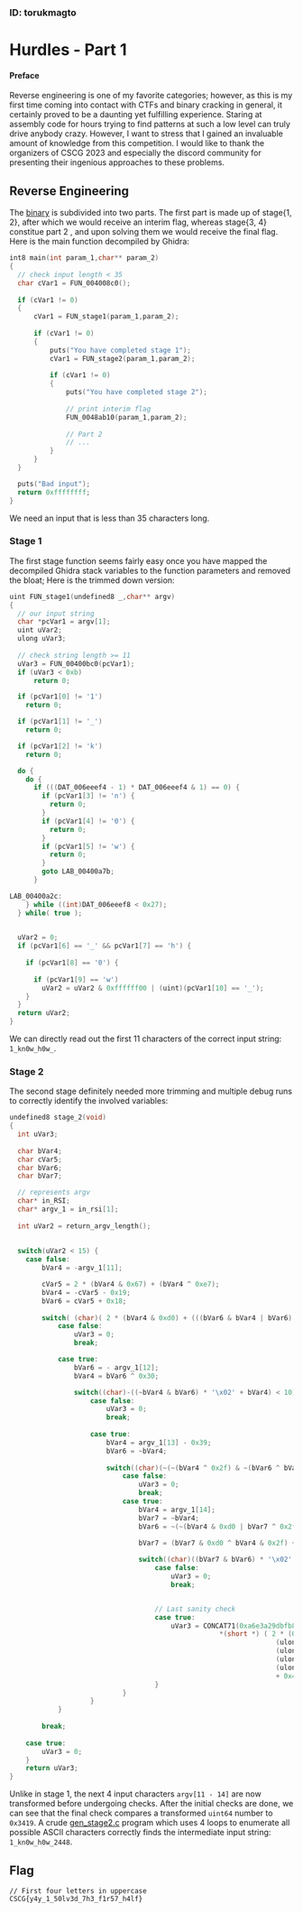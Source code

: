 ### ID: torukmagto

# Hurdles - Part 1
#### Preface
Reverse engineering is one of my favorite categories; however, as this is my first time coming into contact with CTFs and binary cracking in general, 
it certainly proved to be a daunting yet fulfilling experience. 
Staring at assembly code for hours trying to find patterns at such a low level can truly drive anybody crazy. 
However,
I want to stress that I gained an invaluable amount of knowledge from this competition.
I would like to thank the organizers of CSCG 2023 and especially the discord community 
for presenting their ingenious approaches to these problems.


## Reverse Engineering
The [binary](./challenge-files/hurdles) 
is subdivided into two parts. The first part is made up of stage{1, 2},
after which we would receive an interim flag, whereas stage{3, 4} constitue part 2 
, and upon solving them we would receive the final flag. Here is the 
main function decompiled by Ghidra:
```c
int8 main(int param_1,char** param_2)
{
  // check input length < 35 
  char cVar1 = FUN_004008c0();
  
  if (cVar1 != 0)
  {
      cVar1 = FUN_stage1(param_1,param_2);
      
      if (cVar1 != 0)
      {
          puts("You have completed stage 1");
          cVar1 = FUN_stage2(param_1,param_2);
      
          if (cVar1 != 0)
          {
              puts("You have completed stage 2");
          
              // print interim flag
              FUN_0048ab10(param_1,param_2);
          
              // Part 2
              // ...
          }
      }
  }

  puts("Bad input");
  return 0xffffffff;
}
```

We need an input that is less than 35 characters long.

### Stage 1

The first stage function seems fairly easy once you have mapped the decompiled Ghidra stack
variables to the function parameters and removed the bloat; Here is the trimmed down version:
```c
uint FUN_stage1(undefined8 _,char** argv)
{
  // our input string
  char *pcVar1 = argv[1];
  uint uVar2;
  ulong uVar3;
  
  // check string length >= 11 
  uVar3 = FUN_00400bc0(pcVar1);
  if (uVar3 < 0xb) 
      return 0;

  if (pcVar1[0] != '1')
    return 0;

  if (pcVar1[1] != '_')
    return 0;

  if (pcVar1[2] != 'k')
    return 0;

  do {
    do {
      if (((DAT_006eeef4 - 1) * DAT_006eeef4 & 1) == 0) {
        if (pcVar1[3] != 'n') {
          return 0;
        }
        if (pcVar1[4] != '0') {
          return 0;
        }
        if (pcVar1[5] != 'w') {
          return 0;
        }
        goto LAB_00400a7b;
      }

LAB_00400a2c:
    } while ((int)DAT_006eeef8 < 0x27);
  } while( true );

  
  uVar2 = 0;
  if (pcVar1[6] == '_' && pcVar1[7] == 'h') {
    
    if (pcVar1[8] == '0') {
      
      if (pcVar1[9] == 'w')
        uVar2 = uVar2 & 0xffffff00 | (uint)(pcVar1[10] == '_');
    }
  }
  return uVar2;
}
```

We can directly read out the first 11 characters of the correct 
input string: `1_kn0w_h0w_`.


### Stage 2
The second stage definitely needed more trimming and multiple debug runs
to correctly identify the involved variables:
```c
undefined8 stage_2(void)
{
  int uVar3;
  
  char bVar4;
  char cVar5;
  char bVar6;
  char bVar7;

  // represents argv
  char* in_RSI;
  char* argv_1 = in_rsi[1];
  
  int uVar2 = return_argv_length();
  
  
  switch(uVar2 < 15) {
    case false:
        bVar4 = -argv_1[11];

        cVar5 = 2 * (bVar4 & 0x67) + (bVar4 ^ 0xe7);
        bVar4 = -cVar5 - 0x19;
        bVar6 = cVar5 + 0x18;
        
        switch( (char)( 2 * (bVar4 & 0xd0) + (((bVar6 & bVar4 | bVar6) ^ bVar4) & 0xd0 ^ bVar4)) < 10 ) {
            case false:
                uVar3 = 0;
                break;

            case true:
                bVar6 = - argv_1[12];
                bVar4 = bVar6 ^ 0x30;

                switch((char)-((~bVar4 & bVar6) * '\x02' + bVar4) < 10) {
                    case false:
                        uVar3 = 0;
                        break;
                    
                    case true:
                        bVar4 = argv_1[13] - 0x39;
                        bVar6 = ~bVar4;
                        
                        switch((char)(~(~(bVar4 ^ 0x2f) & ~(bVar6 ^ bVar4 ^ 0x2f) | bVar6) * 2 + (bVar4 & 0x2f | bVar6 & 0xd0) + 0x39) < 10) {
                            case false:
                                uVar3 = 0;
                                break;
                            case true:
                                bVar4 = argv_1[14];
                                bVar7 = ~bVar4;
                                bVar6 = ~(~(bVar4 & 0xd0 | bVar7 ^ 0x2f) | bVar7 & (bVar7 ^ 0x2f) | bVar4 & 0x2f) * '\x02';

                                bVar7 = (bVar7 & 0xd0 ^ bVar4 & 0x2f) + 0x5f;
          
                                switch((char)((bVar7 & bVar6) * '\x02' + (bVar7 ^ bVar6) + 0xa1) < 10) {
                                    case false:
                                        uVar3 = 0;
                                        break;


                                    // Last sanity check
                                    case true:
                                        uVar3 = CONCAT71(0xa6e3a29dbfb830,
                                                    *(short *) ( 2 * (0x2c8e2eb120231781 + 
                                                                  (ulong) argv_1[11] * 1000 + 
                                                                  (ulong) argv_1[12] * 100 +
                                                                  (ulong) argv_1[13] * 10 + 
                                                                  (ulong)argv_1[14])  
                                                                  + 0x48b7c0) == 0x3419);
                                    }
                            }
                    }
            }
        
        break;
  
    case true:
        uVar3 = 0;
    }
    return uVar3;
}
```

Unlike in stage 1, the next 4 input characters `argv[11 - 14]` are now transformed before undergoing checks.
After the initial checks are done, we can see that the final check compares a transformed `uint64` number
to `0x3419`. A crude [gen_stage2.c](./gen_stage2.c) program which uses 4 loops to enumerate
all possible ASCII characters correctly finds the intermediate input string: `1_kn0w_h0w_2448`.

## Flag
```
// First four letters in uppercase
CSCG{y4y_1_50lv3d_7h3_f1r57_h4lf}
```
